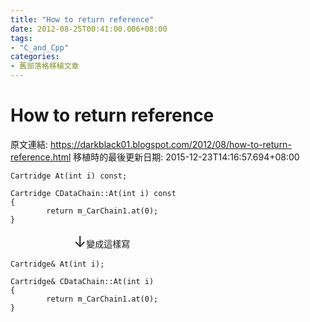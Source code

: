 ```yaml
---
title: "How to return reference"
date: 2012-08-25T00:41:00.006+08:00
tags: 
- "C_and_Cpp"
categories:
- 舊部落格移植文章
---
```


# How to return reference

原文連結: https://darkblack01.blogspot.com/2012/08/how-to-return-reference.html
移植時的最後更新日期: 2015-12-23T14:16:57.694+08:00

<pre class="prettyprint"><code>Cartridge At(int i) const;<br /><br />Cartridge CDataChain::At(int i) const<br />{<br />        return m_CarChain1.at(0);<br />}</code></pre><span style="font-size: x-large;">&nbsp; &nbsp; &nbsp; &nbsp; &nbsp; &nbsp; &nbsp; &nbsp;↓</span>變成這樣寫 <br /><pre class="prettyprint"><code>Cartridge&amp; At(int i);<br /><br />Cartridge&amp; CDataChain::At(int i)<br />{<br />        return m_CarChain1.at(0);<br />}</code></pre>
